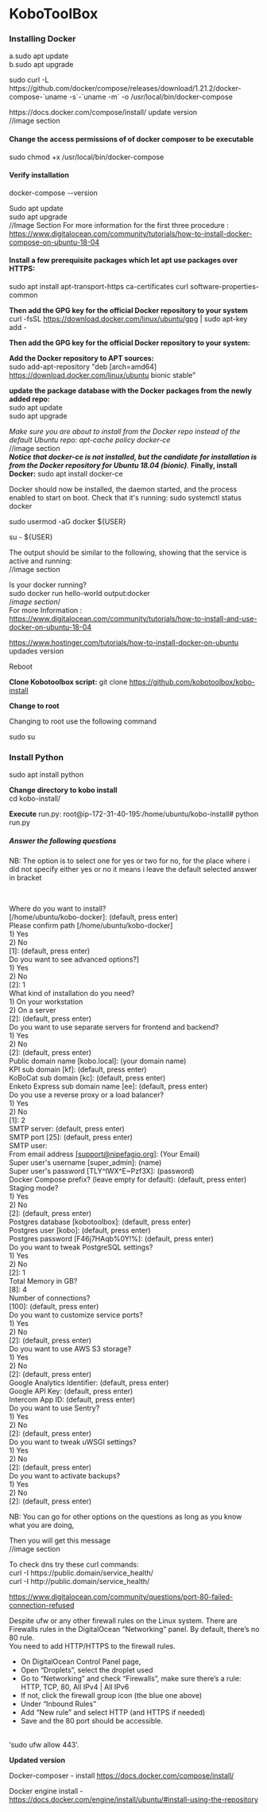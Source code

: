 # KoboToolBox
<b><h3>Installing Docker</h3></b>
  a.sudo apt update<br>
  b.sudo apt upgrade
  <p>sudo curl -L https://github.com/docker/compose/releases/download/1.21.2/docker-compose-`uname -s`-`uname -m` -o /usr/local/bin/docker-compose</p>
  https://docs.docker.com/compose/install/  update version<br>
  //image section
  
  <h4><b>Change the access permissions of of docker composer to be executable</b></h4>
sudo chmod +x /usr/local/bin/docker-compose

<h4><b>Verify installation</b></h4>
docker-compose --version

Sudo apt update<br>
sudo apt upgrade<br>
//Image Section
For more information for the first three procedure : https://www.digitalocean.com/community/tutorials/how-to-install-docker-compose-on-ubuntu-18-04

<h4><b>Install a few prerequisite packages which let apt use packages over HTTPS:</b></h4>
<p>sudo apt install apt-transport-https ca-certificates curl software-properties-common</p>

<b>Then add the GPG key for the official Docker repository to your system</b><br>
curl -fsSL https://download.docker.com/linux/ubuntu/gpg | sudo apt-key add -

<b>Then add the GPG key for the official Docker repository to your system:</b>

 <b>Add the Docker repository to APT sources:</b><br>
sudo add-apt-repository "deb [arch=amd64] https://download.docker.com/linux/ubuntu bionic stable"

<b>update the package database with the Docker packages from the newly added repo:</b>    
sudo apt update<br>
sudo apt upgrade

*Make sure you are about to install from the Docker repo instead of the default Ubuntu repo:
apt-cache policy docker-ce*<br>
//image section<br>
*<b>Notice that docker-ce is not installed, but the candidate for installation is from the Docker repository for Ubuntu 18.04 (bionic)</b>.*
<b>Finally, install Docker:</b>
sudo apt install docker-ce

<p>Docker should now be installed, the daemon started, and the process enabled to start on boot. Check that it's running:
sudo systemctl status docker</p>

sudo usermod -aG docker ${USER}<br>

su - ${USER}<br>

The output should be similar to the following, showing that the service is active and running:<br>
//image section<br>

Is your docker running?<br>
sudo docker run hello-world
output:docker <br>
/*image section*/<br>
For more Information : https://www.digitalocean.com/community/tutorials/how-to-install-and-use-docker-on-ubuntu-18-04

https://www.hostinger.com/tutorials/how-to-install-docker-on-ubuntu updades version<br>

Reboot

<b>Clone Kobotoolbox script:</b>
git clone https://github.com/kobotoolbox/kobo-install

<b> Change to root</b> 
  <p>Changing to root use the following command</p>
  sudo su

<h3><b>Install Python</b></h3>
sudo apt install python

<b>Change directory to kobo install</b><br>
cd kobo-install/

<b> Execute</b>
run.py:  root@ip-172-31-40-195:/home/ubuntu/kobo-install# python run.py

<h5>Answer the following questions</h5>
<p>NB: The option is to select one for yes or two for no, for the place where i did not specify either yes or  no it means i leave the default selected answer in bracket</p><br> 

Where do you want to install? <br>
[/home/ubuntu/kobo-docker]: (default, press enter)<br>
Please confirm path [/home/ubuntu/kobo-docker]<br>
    1) Yes<br>
    2) No<br>
[1]: (default, press enter)<br>
Do you want to see advanced options?]<br>
    1) Yes<br>
    2) No<br>
[2]: 1<br>
What kind of installation do you need?<br>
    1) On your workstation<br>
    2) On a server<br>
[2]: (default, press enter)<br>
Do you want to use separate servers for frontend and backend?<br>
    1) Yes<br>
    2) No<br>
[2]: (default, press enter)<br>
Public domain name [kobo.local]: (your domain name)<br>
KPI sub domain [kf]: (default, press enter)<br>
KoBoCat sub domain [kc]: (default, press enter)<br>
Enketo Express sub domain name [ee]: (default, press enter)<br>
Do you use a reverse proxy or a load balancer?<br>
    1) Yes<br>
    2) No<br>
[1]: 2<br>
SMTP server: (default, press enter)<br>
SMTP port [25]: (default, press enter)<br>
SMTP user: <br>
From email address [support@nipefagio.org]: (Your Email)<br>
Super user's username [super_admin]: (name)<br>
Super user's password [TLY^lWX^E~Pzf3X]: (password)<br>
Docker Compose prefix? (leave empty for default): (default, press enter)<br>
Staging mode?<br>
    1) Yes<br>
    2) No<br>
[2]: (default, press enter)<br>
Postgres database [kobotoolbox]: (default, press enter)<br>
Postgres user [kobo]: (default, press enter)<br>
Postgres password [F46j7HAqb%0Y!%]: (default, press enter)<br>
Do you want to tweak PostgreSQL settings?<br>
    1) Yes<br>
    2) No<br>
[2]: 1<br>
Total Memory in GB?<br>
[8]: 4<br>
Number of connections?<br>
[100]: (default, press enter)<br>
Do you want to customize service ports?<br>
    1) Yes<br>
    2) No<br>
[2]: (default, press enter)<br>
Do you want to use AWS S3 storage?<br>
    1) Yes<br>
    2) No<br>
[2]: (default, press enter)<br>
Google Analytics Identifier: (default, press enter)<br>
Google API Key: (default, press enter)<br>
Intercom App ID: (default, press enter)<br>
Do you want to use Sentry?<br>
    1) Yes<br>
    2) No<br>
[2]: (default, press enter)<br>
Do you want to tweak uWSGI settings?<br>
    1) Yes<br>
    2) No<br>
[2]: (default, press enter)<br>
Do you want to activate backups?<br>
    1) Yes<br>
    2) No<br>
[2]: (default, press enter)<br>

NB: You can go for other options on the questions as long as you know what you are doing,<br> 


Then you will get this message<br>
//image section<br>
<p>
To check dns try these curl commands:<br>
curl -I https://public.domain/service_health/<br>
curl -I http://public.domain/service_health/</p>

https://www.digitalocean.com/community/questions/port-80-failed-connection-refused<br>
<p>Despite ufw or any other firewall rules on the Linux system. There are Firewalls rules in the DigitalOcean “Networking” panel. By default, there’s no 80 rule.<br>
You need to add HTTP/HTTPS to the firewall rules.</p>
<ul>
  <li>On DigitalOcean Control Panel page,</li>
  <li>Open “Droplets”, select the droplet used</li>
<li>Go to “Networking” and check “Firewalls”, make sure there’s a rule: HTTP, TCP, 80, All IPv4 | All IPv6</li>
  <li>If not, click the firewall group icon (the blue one above)</li>
  <li>Under “Inbound Rules”</li>
  <li>Add “New rule” and select HTTP (and HTTPS if needed)</li>
  <li>Save and the 80 port should be accessible.</li><br>
  </ul>
<p>‘sudo ufw allow 443’.</p>

<b>Updated version</b>

Docker-composer - install https://docs.docker.com/compose/install/

Docker engine install - https://docs.docker.com/engine/install/ubuntu/#install-using-the-repository 













